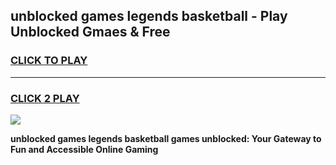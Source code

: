 
## unblocked games legends basketball - Play Unblocked Gmaes & Free
<h3>
<a href="https://news.freeplayer.one?title=unblocked_games_legends_basketball&ref=23F">CLICK TO PLAY</a></h3>
<hr>

<h3>
<a href="https://news.freeplayer.one?title=unblocked_games_legends_basketball&ref=23F">CLICK 2 PLAY</a>
  
</h3>

<a href="https://news.freeplayer.one?title=unblocked_games_legends_basketball&ref=23F/"><img src="https://clearcache.store/games.png"></a>


**unblocked games legends basketball games unblocked: Your Gateway to Fun and Accessible Online Gaming**
